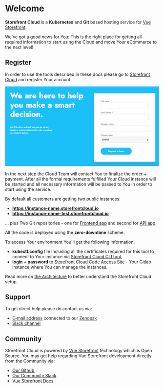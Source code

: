 # Welcome

**Storefront Cloud** is a **Kubernetes** and **Git** based hosting service for [Vue Storefront](http://github.com/DivanteLtd/vue-storefront).

We've got a good news for You: This is the right place for getting all required information to start using the Cloud and move Your eCommerce to the next level!

## Register

In order to use the tools described in these docs please go to <a href="https://storefrontcloud.io">Storefront Cloud</a> and register Your account. 

<a href="https://storefrontcloud.io" target="_blank"><img src="/doc/registration-form.png" alt="Registration form" /></a>

In the next step the Cloud Team will contact You to finalize the order + payment. After all the formal requirements fulfilled Your Cloud instance will be started and all necessary information will be passed to You in order to start using the service.

By default all customers are getting two public instances:

- **https://instance-name.storefrontcloud.io**
- **https://instance-name-test.storefrontcloud.io**

... plus Two Git repositories - one for [Frontend app](http://github.com/DivanteLtd/vue-storefront) and second for [API app](https://github.com/DivanteLtd/vue-storefront-api).

All the code is deployed using the **zero-downtime** scheme.

To access Your environment You'll get the following information:

- **kubectl.config** file including all the certificates required for this tool to connect to Your instance via [Storefront Cloud CLI tool](https://github.com/StorefrontCloud/storefrontcloud-cli),
- **login + password** to [Storefront Cloud Code Access Site](https://code.storefrontcloud.io) - Your Gitlab instance where You can manage the instances.

Read more on [the Architecture](getting-started/architecture.html) to better understand the Storefront Cloud setup.

## Support

To get direct help please do contact us via:

- [E-mail address](mailto:support@storefrontcloud.io) connected to our [Zendesk](https://storefrontcloud.zendesk.com/)
- [Slack channel](http://storefrontcloud.slack.com)

## Community

Storefront Cloud is powered by [Vue Storefront](https://vuestorefront.io) technology which is Open Source. You may get help regarding Vue Storefront development directly from the Community via:

- [Our Github](http://github.com/DivanteLtd/vue-storefront),
- [Our Community Slack](https://slack.vuestorefront.io).
- [Vue Storefront Docs](http://divanteltd.github.io/vue-storefront/)
